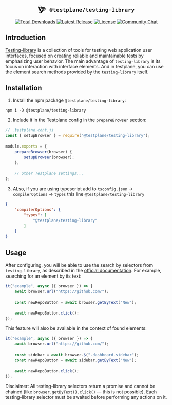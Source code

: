 <p align="center">
    <picture>
        <source media="(prefers-color-scheme: dark)" srcset="./docs/images/logo-light.svg" width="300">
        <source media="(prefers-color-scheme: light)" srcset="./docs/images/logo-dark.svg" width="300">
        <img alt="testplane testing library logo" src="./docs/images/logo-dark.svg" width="300">
    </picture>
</p>

<p align="center">
<a href="https://testplane.io"><img src="https://img.shields.io/badge/Docs-Website-6c47ff" alt="Total Downloads"></a>
    <a href="https://www.npmjs.com/Яpackage/@testplane/testing-library"><img src="https://img.shields.io/npm/v/@testplane/testing-library.svg" alt="Latest Release"></a>
    <a href="https://github.com/gemini-testing/testplane-testing-library/blob/master/LICENSE"><img src="https://img.shields.io/npm/l/@testplane/testing-library.svg" alt="License"></a>
    <a href="https://t.me/testplane"><img src="https://img.shields.io/badge/community-chat-blue?logo=telegram" alt="Community Chat"></a>
</p>


## Introduction
[Testing-library](https://testing-library.com/) is a collection of tools for testing web application user interfaces, focused on creating reliable and maintainable tests by emphasizing user behavior. The main advantage of `testing-library` is its focus on interaction with interface elements. And in testplane, you can use the element search methods provided by the `testing-library` itself.

## Installation

1. Install the npm package `@testplane/testing-library`:
```shell
npm i -D @testplane/testing-library
```

2. Include it in the Testplane config in the `prepareBrowser` section:
```js
// .testplane.conf.js
const { setupBrowser } = require("@testplane/testing-library");

module.exports = {
    prepareBrowser(browser) {
        setupBrowser(browser);
    },

    // other Testplane settings...
};
```

3. ALso, if you are using typescript add to `tsconfig.json` -> `compilerOptions` -> `types` this line `@testplane/testing-library`

```json
{
    "compilerOptions": {
        "types": [
            "@testplane/testing-library"
        ]
    }
}
```

## Usage

After configuring, you will be able to use the search by selectors from `testing-library`, as described in the [official documentation](https://testing-library.com/docs/queries/about/). For example, searching for an element by its text:

```js
it("example", async ({ browser }) => {
    await browser.url("https://github.com/");

    const newRepoButton = await browser.getByText("New");

    await newRepoButton.click();
});


```

This feature will also be available in the context of found elements:

```js
it("example", async ({ browser }) => {
    await browser.url("https://github.com/");

    const sidebar = await browser.$(".dashboard-sidebar");
    const newRepoButton = await sidebar.getByText("New");

    await newRepoButton.click();
});
```

Disclaimer:
All testing-library selectors return a promise and cannot be chained (like `browser.getByText().click()` — this is not possible).
Each testing-library selector must be awaited before performing any actions on it.
